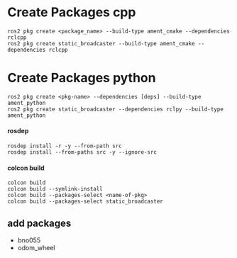 # Create Packages cpp
    ros2 pkg create <package_name> --build-type ament_cmake --dependencies rclcpp
    ros2 pkg create static_broadcaster --build-type ament_cmake --dependencies rclcpp

# Create Packages python
    ros2 pkg create <pkg-name> --dependencies [deps] --build-type ament_python
    ros2 pkg create static_broadcaster --dependencies rclpy --build-type ament_python

#### rosdep
    rosdep install -r -y --from-path src
    rosdep install --from-paths src -y --ignore-src

#### colcon build
    colcon build
    colcon build --symlink-install
    colcon build --packages-select <name-of-pkg>
    colcon build --packages-select static_broadcaster

## add packages
- bno055
- odom_wheel